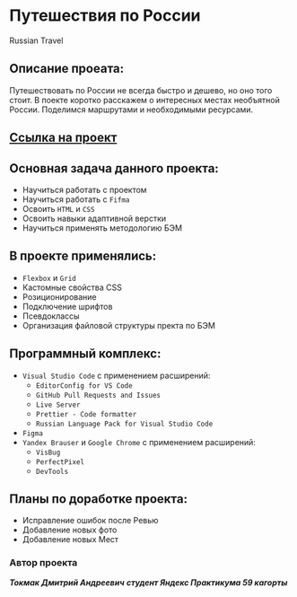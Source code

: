 # Путешествия по России
Russian Travel

## Описание проеата:
Путешествовать по России не всегда быстро и дешево, но оно того стоит.
В поекте коротко расскажем о интересных местах необъятной России.
Поделимся маршрутами и необходимыми ресурсами.

## [Ссылка на проект](https://tokmakda.github.io/russian-travel/index.html)

## Основная задача данного проекта:
- Научиться работать с проектом
- Научиться работать с `Fifma`
- Освоить `HTML` и `CSS`
- Освоить навыки адаптивной верстки
- Научиться применять методологию БЭМ

## В проекте применялись:
- `Flexbox` и `Grid`
- Кастомные свойства CSS
- Розиционирование
- Подключение шрифтов
- Псевдоклассы
- Организация файловой структуры пректа по БЭМ

## Программный комплекс:
* `Visual Studio Code` с применением расширений:
  - `EditorConfig for VS Code`
  - `GitHub Pull Requests and Issues`
  - `Live Server`
  - `Prettier - Code formatter`
  - `Russian Language Pack for Visual Studio Code`
* `Figma`
* `Yandex Brauser` и `Google Chrome` с применением расширений:
   - `VisBug`
   - `PerfectPixel`
   - `DevTools`

## Планы по доработке проекта:
- Исправление ошибок после Ревью
- Добавление новых фото
- Добавление новых Мест

### Автор проекта
**_Токмак Дмитрий Андреевич_**
**_студент Яндекс Практикума 59 кагорты_**

